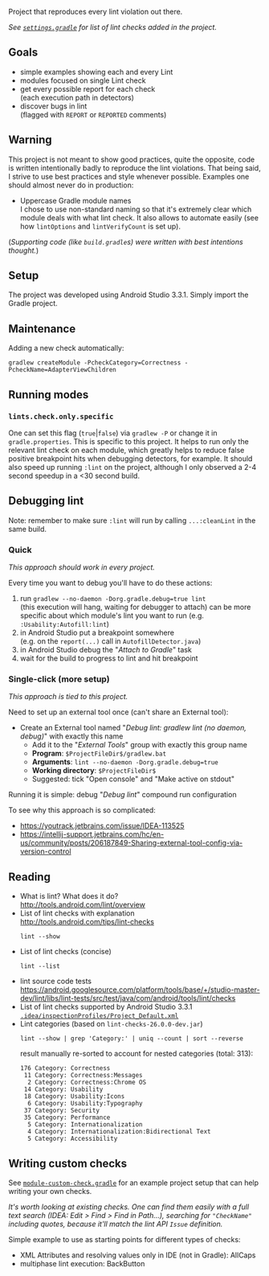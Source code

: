 Project that reproduces every lint violation out there.

_See [`settings.gradle`](settings.gradle) for list of lint checks added in the project._

Goals
-----

 * simple examples showing each and every Lint
 * modules focused on single Lint check
 * get every possible report for each check  
   (each execution path in detectors)
 * discover bugs in lint  
   (flagged with `REPORT` or `REPORTED` comments)

Warning
-------
This project is not meant to show good practices, quite the opposite, code is written intentionally badly to reproduce the lint violations. That being said, I strive to use best practices and style whenever possible. Examples one should almost never do in production:
 * Uppercase Gradle module names  
   I chose to use non-standard naming so that it's extremely clear which module deals with what lint check. It also allows to automate easily (see how `lintOptions` and `lintVerifyCount` is set up).

(*Supporting code (like `build.gradle`s) were written with best intentions thought.*)

Setup
-----
The project was developed using Android Studio 3.3.1. Simply import the Gradle project.

Maintenance
-----------
Adding a new check automatically:
```
gradlew createModule -PcheckCategory=Correctness -PcheckName=AdapterViewChildren
```

Running modes
-------------

### `lints.check.only.specific`
One can set this flag (`true`|`false`) via `gradlew -P` or change it in `gradle.properties`. This is specific to this project.
It helps to run only the relevant lint check on each module, which greatly helps to reduce false positive breakpoint hits when debugging detectors, for example. It should also speed up running `:lint` on the project, although I only observed a 2-4 second speedup in a <30 second build.

Debugging lint
--------------
Note: remember to make sure `:lint` will run by calling `...:cleanLint` in the same build.

### Quick
_This approach should work in every project._

Every time you want to debug you'll have to do these actions:
 1. run `gradlew --no-daemon -Dorg.gradle.debug=true lint`  
   (this execution will hang, waiting for debugger to attach)
   can be more specific about which module's lint you want to run (e.g. `:Usability:Autofill:lint`)
 1. in Android Studio put a breakpoint somewhere  
   (e.g. on the `report(...)` call in `AutofillDetector.java`)
 1. in Android Studio debug the "*Attach to Gradle*" task
 1. wait for the build to progress to lint and hit breakpoint

### Single-click (more setup)
_This approach is tied to this project._

Need to set up an external tool once (can't share an External tool):
 * Create an External tool named "*Debug lint: gradlew lint (no daemon, debug)*" with exactly this name
   * Add it to the "*External Tools*" group with exactly this group name
   * **Program**: `$ProjectFileDir$/gradlew.bat`
   * **Arguments**: `lint --no-daemon -Dorg.gradle.debug=true`
   * **Working directory**: `$ProjectFileDir$`
   * Suggested: tick "Open console" and "Make active on stdout"

Running it is simple: debug "*Debug lint*" compound run configuration

To see why this approach is so complicated:
 * https://youtrack.jetbrains.com/issue/IDEA-113525
 * https://intellij-support.jetbrains.com/hc/en-us/community/posts/206187849-Sharing-external-tool-config-via-version-control

Reading
-------
 * What is lint? What does it do?  
   http://tools.android.com/lint/overview
 * List of lint checks with explanation  
   http://tools.android.com/tips/lint-checks
   ```shell
   lint --show
   ```
 * List of lint checks (concise)  
   ```shell
   lint --list
   ```
 * lint source code tests
   https://android.googlesource.com/platform/tools/base/+/studio-master-dev/lint/libs/lint-tests/src/test/java/com/android/tools/lint/checks
 * List of lint checks supported by Android Studio 3.3.1  
   [`.idea/inspectionProfiles/Project_Default.xml`](.idea/inspectionProfiles/Project_Default.xml)
 * Lint categories (based on `lint-checks-26.0.0-dev.jar`)
   ```shell
   lint --show | grep 'Category:' | uniq --count | sort --reverse
   ```
   result manually re-sorted to account for nested categories (total: 313):
   ```
   176 Category: Correctness
    11 Category: Correctness:Messages
     2 Category: Correctness:Chrome OS
    14 Category: Usability
    18 Category: Usability:Icons
     6 Category: Usability:Typography
    37 Category: Security
    35 Category: Performance
     5 Category: Internationalization
     4 Category: Internationalization:Bidirectional Text
     5 Category: Accessibility
   ```

Writing custom checks
---------------------
See [`module-custom-check.gradle`](gradle/module-custom-check.gradle) for an example project setup that can help writing your own checks.

_It's worth looking at existing checks. One can find them easily with a full text search (IDEA: Edit > Find > Find in Path...), searching for `"CheckName"` including quotes, because it'll match the lint API `Issue` definition._

Simple example to use as starting points for different types of checks:
 * XML Attributes and resolving values only in IDE (not in Gradle): AllCaps
 * multiphase lint execution: BackButton
